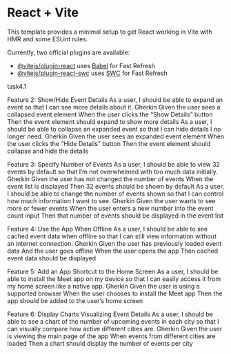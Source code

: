 # React + Vite

This template provides a minimal setup to get React working in Vite with HMR and some ESLint rules.

Currently, two official plugins are available:

- [@vitejs/plugin-react](https://github.com/vitejs/vite-plugin-react/blob/main/packages/plugin-react/README.md) uses [Babel](https://babeljs.io/) for Fast Refresh
- [@vitejs/plugin-react-swc](https://github.com/vitejs/vite-plugin-react-swc) uses [SWC](https://swc.rs/) for Fast Refresh

task4.1

Feature 2: Show/Hide Event Details
As a user,
I should be able to expand an event
so that I can see more details about it.
Gherkin
Given the user sees a collapsed event element
When the user clicks the “Show Details” button
Then the event element should expand to show more details
As a user,
I should be able to collapse an expanded event
so that I can hide details I no longer need.
Gherkin
Given the user sees an expanded event element
When the user clicks the “Hide Details” button
Then the event element should collapse and hide the details

Feature 3: Specify Number of Events
As a user,
I should be able to view 32 events by default
so that I’m not overwhelmed with too much data initially.
Gherkin
Given the user has not changed the number of events
When the event list is displayed
Then 32 events should be shown by default
As a user,
I should be able to change the number of events shown
so that I can control how much information I want to see.
Gherkin
Given the user wants to see more or fewer events
When the user enters a new number into the event count input
Then that number of events should be displayed in the event list

Feature 4: Use the App When Offline
As a user,
I should be able to see cached event data when offline
so that I can still view information without an internet connection.
Gherkin
Given the user has previously loaded event data
And the user goes offline
When the user opens the app
Then cached event data should be displayed

Feature 5: Add an App Shortcut to the Home Screen
As a user,
I should be able to install the Meet app on my device
so that I can easily access it from my home screen like a native app.
Gherkin
Given the user is using a supported browser
When the user chooses to install the Meet app
Then the app should be added to the user’s home screen

Feature 6: Display Charts Visualizing Event Details
As a user,
I should be able to see a chart of the number of upcoming events in each city
so that I can visually compare how active different cities are.
Gherkin
Given the user is viewing the main page of the app
When events from different cities are loaded
Then a chart should display the number of events per city
